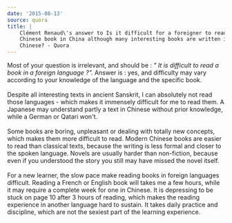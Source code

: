```yaml
---
date: '2015-08-13'
source: quora
title: |
    Clément Renaud\'s answer to Is it difficult for a foreigner to read a
    Chinese book in China although many interesting books are written in
    Chinese? - Quora
---
```


Most of your question is irrelevant, and should be : *\" It is difficult
to read a book in a foreign language ?\".* Answer is : yes, and
difficulty may vary according to your knowledge of the language and the
specific book.\
\
Despite all interesting texts in ancient Sanskrit, I can absolutely not
read those languages - which makes it immensely difficult for me to read
them. A Japanese may understand partly a text in Chinese without prior
knowledge, while a German or Qatari won\'t.\
\
Some books are boring, unpleasant or dealing with totally new concepts,
which makes them more difficult to read. Modern Chinese books are easier
to read than classical texts, because the writing is less formal and
closer to the spoken language. Novels are usually harder than
non-fiction, because even if you understood the story you still may have
missed the novel itself.\
\
For a new learner, the slow pace make reading books in foreign languages
difficult. Reading a French or English book will takes me a few hours,
while it may require a complete week for one in Chinese. It is
depressing to be stuck on page 10 after 3 hours of reading, which makes
the reading experience in another language hard to sustain. It takes
daily practice and discipline, which are not the sexiest part of the
learning experience.
